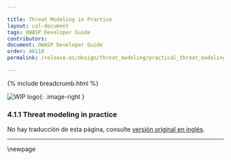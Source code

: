 ```yaml
---

title: Threat Modeling in Practice
layout: col-document
tags: OWASP Developer Guide
contributors:
document: OWASP Developer Guide
order: 46110
permalink: /release-es/design/threat_modeling/practical_threat_modeling/

---
```


{% include breadcrumb.html %}

<style type="text/css">
.image-right {
  height: 180px;
  display: block;
  margin-left: auto;
  margin-right: auto;
  float: right;
}
</style>

![WIP logo](../../../assets/images/dg_wip.png "Work in progress"){: .image-right }

### 4.1.1 Threat modeling in practice

No hay traducción de esta página, consulte [versión original en inglés][release060101].

----

[release060101]: https://github.com/OWASP/www-project-developer-guide/blob/main/release/06-design/01-threat-modeling/01-threat-modeling.md

\newpage
